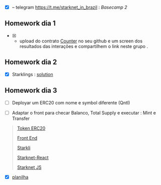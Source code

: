 - [x] – telegram https://t.me/starknet_in_brazil : _Basecamp 2_

## Homework dia 1

- [X] - upload do contrato [Counter](https://github.com/aquental/counter) no seu github e um screen dos resultados das interações e compartilhem o link neste grupo .

## Homework dia 2

- [X] Starklings : [solution](./starklings)

## Homework dia 3

- [ ] Deployar um ERC20 com nome e symbol diferente (Qntl)

- [ ] Adaptar o front para checar Balanco, Total Supply e executar : Mint e Transfer

> [Token ERC20](https://github.com/dznes/token-sender-erc20)
>
> [Front End](https://github.com/nestorbonilla/starknet-workshop-frontend)
>
> [Starkli](https://book.starkli.rs/)
>
> [Starknet-React](https://starknet-react.com/)
>
> [Starknet JS](https://starknetjs.com/)
>

 - [x] [planilha](https://docs.google.com/spreadsheets/d/1UEKQmblxXDlSHTgUuW97FO-mBW505bPgNr0FOE-_-eU/edit?gid=0#gid=0)
